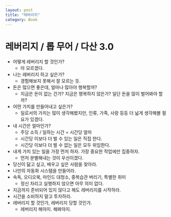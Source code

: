 ```yaml
---
layout: post
title: "레버리지"
category: Book
---
```


# 레버리지 / 롭 무어 / 다산 3.0

- 어떻게 레버리지 할 것인가?
     - 아 모르겠다.
- 나는 레버리지 하고 싶은가?
     - 경험해보지 못해서 잘 모르는 듯.
- 돈은 많으면 좋은데, 얼마나 많아야 행복할까?
     - 지금은 돈이 없는 건가? 지금은 행복하지 않은가? 일단 돈을 많이 벌어봐야 할까?
- 어떤 가치를 만들어내고 싶은가?
     - 일로서의 가치는 많이 생각해봤지만, 인류, 가족, 사랑 등등 더 넓게 생각해볼 필요가 있겠다.
- 내 시간은 얼마인가?
     - 주당 소득 / 일하는 시간 = 시간당 얼마
     - 시간당 이보다 더 벌 수 있는 일은 직접 한다.
     - 시간당 이보다 더 벌 수 없는 일은 모두 위임한다.
- 내게 가치 있는 일을 가장 먼저 하자. 가장 중요한 작업에만 집중하자.
     - 먼저 분별해내는 것이 우선이겠다.
- 당신이 닮고 싶고, 배우고 싶은 사람을 찾아라.
- 나만의 자동화 시스템을 만들어라.
- 속독, 오디오북, 마인드 대청소, 중복습관 버리기, 특별한 취미
     - 정신 차리고 실행하지 않으면 아무 의미 없다.
- 지금까지 준비되어 있지 않다고 해도 레버리지를 시작하라.
- 시간을 소비하지 말고 투자하라.
- 레버리지 할 것인가, 레버리지 당할 것인가.
     - 레버리지 해야지. 해봐야지.
